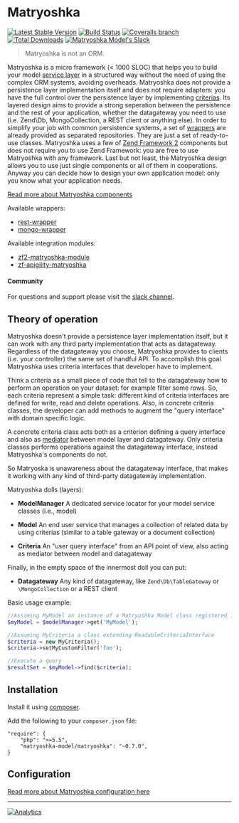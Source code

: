 # Matryoshka

[![Latest Stable Version](http://img.shields.io/packagist/v/matryoshka-model/matryoshka.svg?style=flat-square)](https://packagist.org/packages/matryoshka-model/matryoshka) [![Build Status](https://img.shields.io/travis/matryoshka-model/matryoshka/master.svg?style=flat-square)](https://travis-ci.org/matryoshka-model/matryoshka) [![Coveralls branch](https://img.shields.io/coveralls/matryoshka-model/matryoshka/master.svg?style=flat-square)](https://coveralls.io/r/matryoshka-model/matryoshka?branch=master) [![Total Downloads](https://img.shields.io/packagist/dt/matryoshka-model/matryoshka.svg?style=flat-square)](https://packagist.org/packages/matryoshka-model/matryoshka) [![Matryoshka Model's Slack](http://matryoshka-slackin.herokuapp.com/badge.svg?style=flat-square)](http://matryoshka-slackin.herokuapp.com)

> Matryoshka is not an ORM.

Matryoshka is a micro framework (< 1000 SLOC) that helps you to build your model [service layer](http://martinfowler.com/eaaCatalog/serviceLayer.html) in a structured way without the need of using the complex ORM systems, avoiding overheads.
Matryoshka does not provide a persistence layer implementation itself and does not require adapters: you have the full control over the persistence layer by implementing [criterias](http://en.wikipedia.org/wiki/Criteria_Pattern).
Its layered design aims to provide a strong seperation between the persistence and the rest of your application, whether the datagateway you need to use (i.e. Zend\Db, MongoCollection, a REST client or anything else).
In order to simplify your job with common persistence systems, a set of [wrappers](http://en.wikipedia.org/wiki/Wrapper_library) are already provided as separated repositories. They are just a set of ready-to-use classes.
Matryoshka uses a few of [Zend Framework 2](http://framework.zend.com/) components but does not require you to use Zend Framework: you are free to use Matryoshka with any framework.
Last but not least, the Matryoshka design allows you to use just single components or all of them in cooperations. Anyway you can decide how to design your own application model: only you know what your application needs.

[Read more about Matryoshka components](docs/Overview.md)

Available wrappers:
- [rest-wrapper](https://github.com/matryoshka-model/rest-wrapper)
- [mongo-wrapper](https://github.com/matryoshka-model/mongo-wrapper)

Available integration modules:
- [zf2-matryoshka-module](https://github.com/matryoshka-model/zf2-matryoshka-module)
- [zf-apigility-matryoshka](https://github.com/matryoshka-model/zf-apigility-matryoshka)

#### Community

For questions and support please visit the [slack channel](http://matryoshka-slackin.herokuapp.com).

## Theory of operation

Matryoshka doesn't provide a persistence layer implementation itself, but it can work with any third party implementation that acts as datagateway. Regardless of the datagateway you choose, Matryoshka provides to clients (i.e. your controller) the same set of handful API. To accomplish this goal Matryoshka uses criteria interfaces that developer have to implement.

Think a criteria as a small piece of code that tell to the datagateway how to perform an operation on your dataset: for example filter some rows. So, each criteria represent a simple task: different kind of criteria interfaces are defined for write, read and delete operations. Also, in concrete criteria classes, the developer can add methods to augment the "query interface" with domain specific logic.

A concrete criteria class acts both as a criterion defining a query interface and also as [mediator](http://en.wikipedia.org/wiki/Mediator_pattern) between model layer and datagateway. Only criteria classes performs operations against the datagateway interface, instead Matryoshka's components do not.

So Matryoska is unawareness about the datagateway interface, that makes it working with any kind of third-party datagateway implementation.

Matryoshka dolls (layers):

* **ModelManager**
    A dedicated service locator for your model service classes (i.e., model)

* **Model**
    An end user service that manages a collection of related data by using criterias (similar to a table gateway or a document collection)

* **Criteria**
    An "user query interface" from an API point of view, also acting as mediator between model and datagateway

Finally, in the empty space of the innermost doll you can put:

* **Datagateway**
    Any kind of datagateway, like `Zend\Db\TableGateway` or `\MongoCollection` or a REST client

Basic usage example:

```php
//Assiming MyModel an instance of a Matryoshka Model class registered in Matryoshka model manager
$myModel = $modelManager->get('MyModel');

//Assuming MyCriteria a class extending ReadableCriteriaInterface
$criteria = new MyCriteria();
$criteria->setMyCustomFilter('foo');

//Execute a query
$resultSet = $myModel->find($criteria);
```

## Installation

Install it using [composer](http://getcomposer.org).

Add the following to your `composer.json` file:

```
"require": {
    "php": ">=5.5",
    "matryoshka-model/matryoshka": "~0.7.0",
}
```

## Configuration

[Read more about Matryoshka configuration here](docs/Configuration.md)


---

[![Analytics](https://ga-beacon.appspot.com/UA-49657176-2/matryoshka?flat)](https://github.com/igrigorik/ga-beacon)

